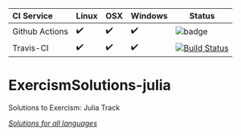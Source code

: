 | CI Service | Linux | OSX | Windows | Status |
|:--- | --- | --- | --- | --- |
| Github Actions | ✔️ | ✔️ | ✔️ | ![badge](https://action-badges.now.sh/cmccandless/ExercismSolutions-julia) |
| Travis-CI | ✔️ | ✔️ | ✔️ | [![Build Status](https://travis-ci.com/cmccandless/ExercismSolutions-julia.svg?branch=master)](https://travis-ci.com/cmccandless/ExercismSolutions-julia) |
# ExercismSolutions-julia
Solutions to Exercism: Julia Track

*[Solutions for all languages](https://github.com/cmccandless/ExercismSolutions)*
